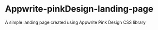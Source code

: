 # Appwrite-pinkDesign-landing-page
A simple landing page created using Appwrite Pink Design CSS library
